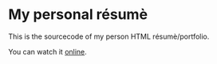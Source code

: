 # My personal résumè
This is the sourcecode of my person HTML résumè/portfolio.

You can watch it [online](https://iridescent-zabaione-4b3108.netlify.app/).
